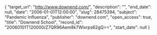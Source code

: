 {
  "target_url": "http://www.downend.com/", 
  "description": "", 
  "end_date": null, 
  "date": "2006-01-01T12:00:00", 
  "slug": 28475394, 
  "subject": "Pandemic Influenza", 
  "publisher": "downend.com", 
  "open_access": true, 
  "title": "Downend School", 
  "record_id": "20060101T120000/Z7QR96Aem8k7Wlxrps62gQ==", 
  "start_date": null
}

